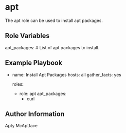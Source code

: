 apt
=========

The apt role can be used to install apt packages.

Role Variables
--------------

apt_packages:  # List of apt packages to install.

Example Playbook
----------------

- name: Install Apt Packages
  hosts: all
  gather_facts: yes

  roles:
  - role: apt
    apt_packages:
      - curl


Author Information
------------------

Apty McAptface
